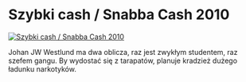 Szybki cash / Snabba Cash 2010 
=============
[![Szybki cash / Snabba Cash 2010 ](http://vidos.pl/images/player.gif)](http://vidos.pl/szybki-cash-snabba-cash-2010)

 Johan JW Westlund ma dwa oblicza, raz jest zwykłym studentem, raz szefem gangu. By wydostać się z tarapatów, planuje kradzież dużego ładunku narkotyków.
